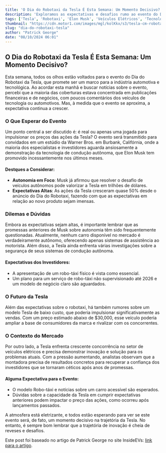 ```yaml
---
title: 'O Dia do Robotaxi da Tesla É Esta Semana: Um Momento Decisivo?'
description: 'Exploramos as expectativas e desafios rumo ao evento do Dia do Robotaxi da Tesla.'
tags: ['Tesla', 'Robotaxi', 'Elon Musk', 'Veículos Elétricos', 'Tecnologia']
thumbnail: "https://cdn.motor1.com/images/mgl/kolKkx/s3/tesla-cm-robotaxi-top.jpg"
slug: "dia-do-robotaxi-tesla"
author: "Patrick George"
date: "08/10/2024 06:01"
---
```


## O Dia do Robotaxi da Tesla É Esta Semana: Um Momento Decisivo?

Esta semana, todos os olhos estão voltados para o evento do Dia do Robotaxi da Tesla, que promete ser um marco para a indústria automotiva e tecnológica. Ao acordar esta manhã e buscar notícias sobre o evento, percebi que a maioria das coberturas estava concentrada em publicações financeiras e de negócios, com poucos comentários dos veículos de tecnologia ou automotivos. Mas, à medida que o evento se aproxima, a expectativa continua a crescer.

### O Que Esperar do Evento

Um ponto central a ser discutido é: é real ou apenas uma jogada para impulsionar os preços das ações da Tesla? O evento será transmitido para convidados em um estúdio da Warner Bros. em Burbank, Califórnia, onde a maioria dos especialistas e investidores aguarda ansiosamente a demonstração da tecnologia de condução autônoma, que Elon Musk tem promovido incessantemente nos últimos meses.

#### Destques a Considerar:
- **Autonomia em Foco**: Musk já afirmou que resolver o desafio de veículos autônomos pode valorizar a Tesla em trilhões de dólares.
- **Expectativas Altas**: As ações da Tesla cresceram quase 50% desde o anúncio do Dia do Robotaxi, fazendo com que as expectativas em relação ao novo produto sejam imensas.

### Dilemas e Dúvidas

Embora as expectativas sejam altas, é importante lembrar que as promessas anteriores de Musk sobre autonomia têm sido frequentemente questionadas. Atualmente, nenhum carro disponível no mercado é verdadeiramente autônomo, oferecendo apenas sistemas de assistência ao motorista. Além disso, a Tesla ainda enfrenta várias investigações sobre a segurança de seus sistemas de condução autônoma.

#### Expectativas dos Investidores:
- A apresentação de um robo-táxi físico é vista como essencial.
- Um plano para um serviço de robo-táxi não supervisionado até 2026 e um modelo de negócio claro são aguardados.

### O Futuro da Tesla

Além das expectativas sobre o robotaxi, há também rumores sobre um modelo Tesla de baixo custo, que poderia impulsionar significativamente as vendas. Com um preço estimado abaixo de $30,000, esse veículo poderia ampliar a base de consumidores da marca e rivalizar com os concorrentes.

### O Contexto do Mercado

Por outro lado, a Tesla enfrenta crescente concorrência no setor de veículos elétricos e precisa demonstrar inovação e solução para os problemas atuais. Com a pressão aumentando, analistas observam que a montadora precisa de resultados concretos para recuperar a confiança dos investidores que se tornaram céticos após anos de promessas.

#### Alguma Expectativa para o Evento:
- O modelo Robo-táxi e notícias sobre um carro acessível são esperados.
- Dúvidas sobre a capacidade da Tesla em cumprir expectativas anteriores podem impactar o preço das ações, como ocorreu após lançamentos passados.

A atmosfera está eletrizante, e todos estão esperando para ver se este evento será, de fato, um momento decisivo na trajetória da Tesla. No entanto, é sempre bom lembrar que a trajetória de inovação é cheia de reveses e desafios.

Este post foi baseado no artigo de Patrick George no site InsideEVs: [link para o artigo](https://insideevs.com/news/736390/tesla-robotaxi-day-cm-preview/).
